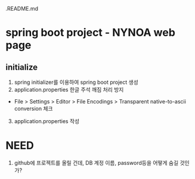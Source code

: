 .README.md
# spring boot project - NYNOA web page
## initialize
1. spring initializer를 이용하여 spring boot project 생성
2. application.properties 한글 주석 깨짐 처리 방지
+ File > Settings > Editor > File Encodings > Transparent native-to-ascii conversion 체크
3. application.properties 작성


# NEED
1. github에 프로젝트를 올릴 건데, DB 계정 이름, password등을 어떻게 숨길 것인가?